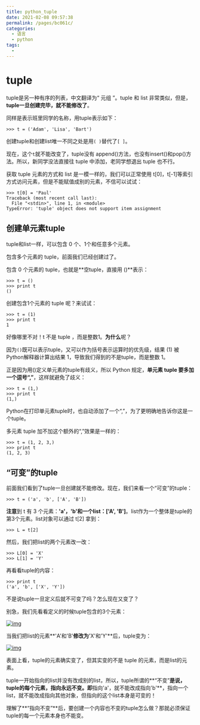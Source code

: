 ```yaml
---
title: python_tuple
date: 2021-02-08 09:57:38
permalink: /pages/bc061c/
categories:
  - 语言
  - python
tags:
  - 
---
```

# tuple

tuple是另一种有序的列表，中文翻译为“ 元组 ”。tuple 和 list 非常类似，但是，**tuple一旦创建完毕，就不能修改了**。

同样是表示班里同学的名称，用tuple表示如下：

```shell
>>> t = ('Adam', 'Lisa', 'Bart')
```

创建tuple和创建list唯一不同之处是用`( )`替代了`[ ]`。

现在，这个` t `就不能改变了，tuple没有 append()方法，也没有insert()和pop()方法。所以，新同学没法直接往 tuple 中添加，老同学想退出 tuple 也不行。

获取 tuple 元素的方式和 list 是一模一样的，我们可以正常使用 t[0]，t[-1]等索引方式访问元素，但是不能赋值成别的元素，不信可以试试：

```shell
>>> t[0] = 'Paul'
Traceback (most recent call last):
  File "<stdin>", line 1, in <module>
TypeError: 'tuple' object does not support item assignment
```

## 创建单元素tuple

tuple和list一样，可以包含 0 个、1个和任意多个元素。

包含多个元素的 tuple，前面我们已经创建过了。

包含 0 个元素的 tuple，也就是**空tuple，直接用 ()**表示：

```shell
>>> t = ()
>>> print t
()
```

创建包含1个元素的 tuple 呢？来试试：

```shell
>>> t = (1)
>>> print t
1
```

好像哪里不对！t 不是 tuple ，而是整数1。**为什么**呢？

因为`()`既可以表示tuple，又可以作为括号表示运算时的优先级，结果 (1) 被Python解释器计算出结果 1，导致我们得到的不是tuple，而是整数 1。

正是因为用()定义单元素的tuple有歧义，所以 Python 规定，**单元素 tuple 要多加一个逗号“,”**，这样就避免了歧义：

```shell
>>> t = (1,)
>>> print t
(1,)
```

Python在打印单元素tuple时，也自动添加了一个“,”，为了更明确地告诉你这是一个tuple。

多元素 tuple 加不加这个额外的“,”效果是一样的：

```shell
>>> t = (1, 2, 3,)
>>> print t
(1, 2, 3)
```

## “可变”的tuple

前面我们看到了tuple一旦创建就不能修改。现在，我们来看一个“可变”的tuple：

```
>>> t = ('a', 'b', ['A', 'B'])
```

**注意**到 t 有 3 个元素：**'a'，'b'**和一个list：**['A', 'B']**。list作为一个整体是tuple的第3个元素。list对象可以通过 t[2] 拿到：

```
>>> L = t[2]
```

然后，我们把list的两个元素改一改：

```
>>> L[0] = 'X'
>>> L[1] = 'Y'
```

再看看tuple的内容：

```
>>> print t
('a', 'b', ['X', 'Y'])
```

不是说tuple一旦定义后就不可变了吗？怎么现在又变了？

别急，我们先看看定义的时候tuple包含的3个元素：

[![img](http://img.mukewang.com/540538d400010f4603500260.jpg)](http://img.mukewang.com/540538d400010f4603500260.jpg)

当我们把list的元素**'A'和'B'**修改为**'X'和'Y'**后，tuple变为：

[![img](http://img.mukewang.com/540538e9000110c003500260.jpg)](http://img.mukewang.com/540538e9000110c003500260.jpg)

表面上看，tuple的元素确实变了，但其实变的不是 tuple 的元素，而是list的元素。

tuple一开始指向的list并没有改成别的list，所以，tuple所谓的**“不变”**是说，tuple的每个元素，指向永远不变。即**指向'a'，就不能改成指向'b'**，指向一个list，就不能改成指向其他对象，但指向的这个list本身是可变的！

理解了**“指向不变”**后，要创建一个内容也不变的tuple怎么做？那就必须保证tuple的每一个元素本身也不能变。

